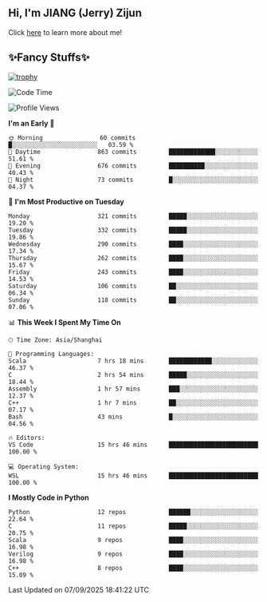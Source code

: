 ## Hi, I'm JIANG (Jerry) Zijun

Click [here](https://jzjerry.github.io/about/) to learn more about me!

## ✨Fancy Stuffs✨
[![trophy](https://github-profile-trophy.vercel.app/?username=jzjerry&theme=onedark)](https://github.com/ryo-ma/github-profile-trophy)
<!--START_SECTION:waka-->
![Code Time](http://img.shields.io/badge/Code%20Time-1%2C500%20hrs%2012%20mins-blue)

![Profile Views](http://img.shields.io/badge/Profile%20Views-0-blue)

**I'm an Early 🐤** 

```text
🌞 Morning                60 commits          █░░░░░░░░░░░░░░░░░░░░░░░░   03.59 % 
🌆 Daytime                863 commits         █████████████░░░░░░░░░░░░   51.61 % 
🌃 Evening                676 commits         ██████████░░░░░░░░░░░░░░░   40.43 % 
🌙 Night                  73 commits          █░░░░░░░░░░░░░░░░░░░░░░░░   04.37 % 
```
📅 **I'm Most Productive on Tuesday** 

```text
Monday                   321 commits         █████░░░░░░░░░░░░░░░░░░░░   19.20 % 
Tuesday                  332 commits         █████░░░░░░░░░░░░░░░░░░░░   19.86 % 
Wednesday                290 commits         ████░░░░░░░░░░░░░░░░░░░░░   17.34 % 
Thursday                 262 commits         ████░░░░░░░░░░░░░░░░░░░░░   15.67 % 
Friday                   243 commits         ████░░░░░░░░░░░░░░░░░░░░░   14.53 % 
Saturday                 106 commits         ██░░░░░░░░░░░░░░░░░░░░░░░   06.34 % 
Sunday                   118 commits         ██░░░░░░░░░░░░░░░░░░░░░░░   07.06 % 
```


📊 **This Week I Spent My Time On** 

```text
🕑︎ Time Zone: Asia/Shanghai

💬 Programming Languages: 
Scala                    7 hrs 18 mins       ████████████░░░░░░░░░░░░░   46.37 % 
C                        2 hrs 54 mins       █████░░░░░░░░░░░░░░░░░░░░   18.44 % 
Assembly                 1 hr 57 mins        ███░░░░░░░░░░░░░░░░░░░░░░   12.37 % 
C++                      1 hr 7 mins         ██░░░░░░░░░░░░░░░░░░░░░░░   07.17 % 
Bash                     43 mins             █░░░░░░░░░░░░░░░░░░░░░░░░   04.56 % 

🔥 Editors: 
VS Code                  15 hrs 46 mins      █████████████████████████   100.00 % 

💻 Operating System: 
WSL                      15 hrs 46 mins      █████████████████████████   100.00 % 
```

**I Mostly Code in Python** 

```text
Python                   12 repos            ██████░░░░░░░░░░░░░░░░░░░   22.64 % 
C                        11 repos            █████░░░░░░░░░░░░░░░░░░░░   20.75 % 
Scala                    9 repos             ████░░░░░░░░░░░░░░░░░░░░░   16.98 % 
Verilog                  9 repos             ████░░░░░░░░░░░░░░░░░░░░░   16.98 % 
C++                      8 repos             ████░░░░░░░░░░░░░░░░░░░░░   15.09 % 
```




 Last Updated on 07/09/2025 18:41:22 UTC
<!--END_SECTION:waka-->
